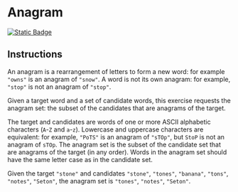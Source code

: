 # Anagram
[![Static Badge](https://img.shields.io/badge/Link-To%20Exercise-blue)](https://exercism.org/tracks/python/exercises/anagram)

## Instructions

An anagram is a rearrangement of letters to form a new word: for example 
`"owns"` is an anagram of `"snow"`. A word is not its own anagram: for example, 
`"stop"` is not an anagram of `"stop"`.

Given a target word and a set of candidate words, this exercise requests the 
anagram set: the subset of the candidates that are anagrams of the target.

The target and candidates are words of one or more ASCII alphabetic characters 
(`A`-`Z` and `a`-`z`). Lowercase and uppercase characters are equivalent: for 
example, `"PoTS"` is an anagram of `"sTOp"`, but `StoP` is not an anagram of 
`sTOp`. The anagram set is the subset of the candidate set that are anagrams of 
the target (in any order). Words in the anagram set should have the same letter 
case as in the candidate set.

Given the target `"stone"` and candidates `"stone"`, `"tones"`, `"banana"`, 
`"tons"`, `"notes"`, `"Seton"`, the anagram set is `"tones"`, `"notes"`, 
`"Seton"`.